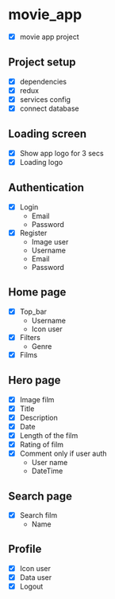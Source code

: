# movie_app
* [x] movie app project

## Project setup
* [x] dependencies
* [x] redux
* [x] services config
* [x] connect database

## Loading screen
* [x] Show app logo for 3 secs
* [x] Loading logo

## Authentication
* [x] Login
  * Email
  * Password
* [x] Register
  * Image user
  * Username
  * Email
  * Password

## Home page
* [x] Top_bar
  * Username
  * Icon user
* [x] Filters
  * Genre
* [x] Films

## Hero page
* [x] Image film
* [x] Title
* [x] Description
* [x] Date
* [x] Length of the film
* [x] Rating of film
* [x] Comment only if user auth
  * User name
  * DateTime

## Search page
* [x] Search film
  * Name

## Profile
* [x] Icon user
* [x] Data user
* [x] Logout

